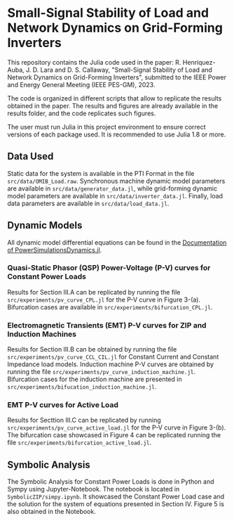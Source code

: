 # Small-Signal Stability of Load and Network Dynamics on Grid-Forming Inverters

This repository contains the Julia code used in the paper: R. Henriquez-Auba, J. D. Lara and D. S. Callaway, "Small-Signal Stability of Load and Network Dynamics on Grid-Forming Inverters", submitted to the IEEE Power and Energy General Meeting (IEEE PES-GM), 2023.

The code is organized in different scripts that allow to replicate the results obtained in the paper. The results and figures are already available in the results folder, and the code replicates such figures.

The user must run Julia in this project environment to ensure correct versions of each package used. It is recommended to use Julia 1.8 or more.


## Data Used

Static data for the system is available in the PTI Format in the file `src/data/OMIB_Load.raw`. Synchronous machine dynamic model parameters are available in `src/data/generator_data.jl`, while grid-forming dynamic model parameters are available in `src/data/inverter_data.jl`. Finally, load data parameters are available in `src/data/load_data.jl`.

## Dynamic Models

All dynamic model differential equations can be found in the [Documentation of PowerSimulationsDynamics.jl](https://nrel-siip.github.io/PowerSimulationsDynamics.jl/stable/).

### Quasi-Static Phasor (QSP) Power-Voltage (P-V) curves for Constant Power Loads

Results for Section III.A can be replicated by running the file `src/experiments/pv_curve_CPL.jl` for the P-V curve in Figure 3-(a). Bifurcation cases are available in `src/experiments/bifurcation_CPL.jl`.

### Electromagnetic Transients (EMT) P-V curves for ZIP and Induction Machines

Results for Section III.B can be obtained by running the file `src/experiments/pv_curve_CCL_CIL.jl` for Constant Current and Constant Impedance load models. Induction machine P-V curves are obtained by running the file `src/experiments/pv_curve_induction_machine.jl`. Bifurcation cases for the induction machine are presented in `src/experiments/bifucation_induction_machine.jl`.

### EMT P-V curves for Active Load

Results for Secttion III.C can be replicated by running `src/experiments/pv_curve_active_load.jl` for the P-V curve in Figure 3-(b). The bifurcation case showcased in Figure 4 can be replicated running the file `src/experiments/bifurcation_active_load.jl`.

## Symbolic Analysis

The Symbolic Analysis for Constant Power Loads is done in Python and Sympy using Jupyter-Notebook. The notebook is located in `SymbolicZIP/simpy.ipynb`. It showcased the Constant Power Load case and the solution for the system of equations presented in Section IV. Figure 5 is also obtained in the Notebook.